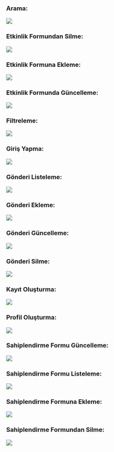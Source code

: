 ### Arama:
![](PNG/Arama.png)
### Etkinlik Formundan Silme: 
![](PNG/EtkinliFormundanSilme.png)
### Etkinlik Formuna Ekleme: 
![](PNG/EtkinlikFormunaEkleme.png)
### Etkinlik Formunda Güncelleme:
![](PNG/EtkinlikFormundaGüncelleme.png)
### Filtreleme:
![](PNG/Filtreleme.png)
### Giriş Yapma:
![](PNG/GirişYapma.png)
### Gönderi Listeleme:
![](PNG/GönderiListeleme.png)
### Gönderi Ekleme:
![](PNG/GönderiEkleme.png)
### Gönderi Güncelleme:
![](PNG/GönderiGüncelleme.png)
### Gönderi Silme:
![](PNG/GönderiSilme.png)
### Kayıt Oluşturma:
![](PNG/KayıtOluşturma.png)
### Profil Oluşturma:
![](PNG/ProfilOuşturma.png)
### Sahiplendirme Formu Güncelleme:
![](PNG/SahiplendirmeFormGüncelleme.png)
### Sahiplendirme Formu Listeleme:
![](PNG/SahiplendirmeFormuListeleme.png)
### Sahiplendirme Formuna Ekleme:
![](PNG/SahiplendirmeFormunaEkleme.png)
### Sahiplendirme Formundan Silme:
![](PNG/SahiplendirmeFormundanSilme.png)
